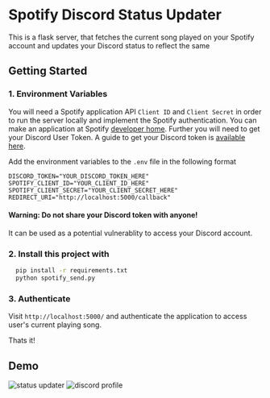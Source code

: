 # Spotify Discord Status Updater

This is a flask server, that fetches the current song played on your Spotify account and updates your Discord status to reflect the same


## Getting Started

### 1. Environment Variables
You will need a Spotify application API `Client ID` and `Client Secret` in order to run the server locally and implement the Spotify authentication. You can make an application at Spotify [developer home](https://developer.spotify.com/). Further you will need to get your Discord User Token. A guide to get your Discord token is [available here](https://www.geeksforgeeks.org/how-to-get-discord-token/).

Add the environment variables to the `.env` file in the following format
```env
DISCORD_TOKEN="YOUR_DISCORD_TOKEN_HERE"
SPOTIFY_CLIENT_ID="YOUR_CLIENT_ID_HERE"
SPOTIFY_CLIENT_SECRET="YOUR_CLIENT_SECRET_HERE"
REDIRECT_URI="http://localhost:5000/callback"
```

#### Warning: Do not share your Discord token with anyone!
It can be used as a potential vulnerablity to access your Discord account.

### 2. Install this project with

```bash
  pip install -r requirements.txt
  python spotify_send.py
```
### 3. Authenticate 
Visit `http://localhost:5000/` and authenticate the application to access user's current playing song.

Thats it!
## Demo

![status updater](https://i.imgur.com/WVQ6hGh.png)
![discord profile](https://i.imgur.com/sL5A0ZD.png)
